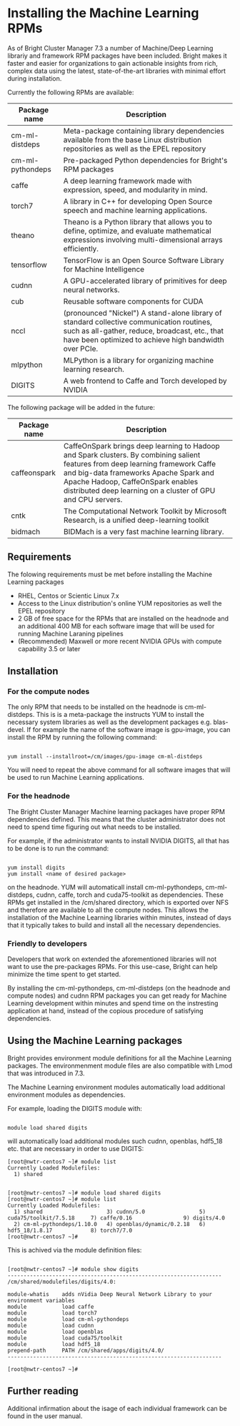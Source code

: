 # Installing the Machine Learning RPMs


As of Bright Cluster Manager 7.3 a number of Machine/Deep Learning librariy and framework RPM packages have been included.  Bright makes it faster and easier for organizations to gain actionable insights from rich, complex data using the latest, state-of-the-art libraries with minimal effort during installation.

Currently the following RPMs are available:

Package name | Description
------------ | -------------
cm-ml-distdeps | Meta-package containing library dependencies available from the base Linux distribution repositories as well as the EPEL repository
cm-ml-pythondeps | Pre-packaged Python dependencies for Bright's RPM packages
caffe | A deep learning framework made with expression, speed, and modularity in mind.
torch7 | A library in C++ for developing Open Source speech and machine learning applications. 
theano | Theano is a Python library that allows you to define, optimize, and evaluate mathematical expressions involving multi-dimensional arrays efficiently. 
tensorflow | TensorFlow is an Open Source Software Library for Machine Intelligence
cudnn | A GPU-accelerated library of primitives for deep neural networks.
cub |  Reusable software components for CUDA
nccl | (pronounced "Nickel") A stand-alone library of standard collective communication routines, such as all-gather, reduce, broadcast, etc., that have been optimized to achieve high bandwidth over PCIe. 
mlpython | MLPython is a library for organizing machine learning research.
DIGITS | A web frontend to Caffe and Torch developed by NVIDIA

The following package will be added in the future:

Package name | Description
------------ | -------------
caffeonspark | CaffeOnSpark brings deep learning to Hadoop and Spark clusters. By combining salient features from deep learning framework Caffe and big-data frameworks Apache Spark and Apache Hadoop, CaffeOnSpark enables distributed deep learning on a cluster of GPU and CPU servers.
cntk | The Computational Network Toolkit by Microsoft Research, is a unified deep-learning toolkit 
bidmach | BIDMach is a very fast machine learning library.

## Requirements

The folowing requirements must be met before installing the Machine Learning packages

* RHEL, Centos or Scientic Linux 7.x
* Access to the Linux distribution's online YUM repositories as well the EPEL repository
* 2 GB of free space for the RPMs that are installed on the headnode and an additional 400 MB for each software image that will be used for running Machine Laraning pipelines
* (Recommended) Maxwell or more recent NVIDIA GPUs with compute capability 3.5 or later

## Installation

### For the compute nodes

The only RPM that needs to be installed on the headnode is cm-ml-distdeps. This is is a meta-package the instructs YUM to install the necessary system libraries as well as the development packages e.g. blas-devel. If for example the name of the software image is gpu-image, you can install the RPM by running the following command:

```

yum install --installroot=/cm/images/gpu-image cm-ml-distdeps

```

You will need to repeat the above command for all software images that will be used to run Machine Learning applications.

### For the headnode

The Bright Cluster Manager Machine learning packages have proper RPM dependencies defined. This means that the cluster administrator does not need to spend time figuring out what needs to be installed.

For example, if the administrator wants to install NVIDIA DIGITS, all that has to be done is to run the command:

```

yum install digits
yum install <name of desired package>

```

on the headnode. YUM will automaticall install cm-ml-pythondeps, cm-ml-distdeps, cudnn, caffe, torch and cuda75-toolkit as dependencies. These RPMs get installed in the /cm/shared directory, which is exported over NFS and therefore are available to all the compute nodes. This allows the installation of the Machine Learning libraries within minutes, instead of days that it typically takes to build and install all the necessary dependencies.

### Friendly to developers

Developers that work on extended the aforementioned libraries will not want to use the pre-packages RPMs. For this use-case, Bright can help minimize the time spent to get started.

By installing the cm-ml-pythondeps, cm-ml-distdeps (on the headnode and compute nodes) and cudnn RPM packages you can get ready for Machine Learning development within minutes and spend time on the instresting application at hand, instead of the copious procedure of satisfying dependencies.

## Using the Machine Learning packages


Bright provides environment module definitions for all the Machine Learning packages. The environmenment module files are also compatible with Lmod that was introduced in 7.3.

The Machine Learning environment modules automatically load additional environment modules as dependencies.

For example, loading the DIGITS module with:

```

module load shared digits

```

will automatically load additional modules such cudnn, openblas, hdf5_18 etc. that are necessary in order to use DIGITS:


```
[root@nwtr-centos7 ~]# module list
Currently Loaded Modulefiles:
  1) shared

```

```

[root@nwtr-centos7 ~]# module load shared digits
[root@nwtr-centos7 ~]# module list
Currently Loaded Modulefiles:
  1) shared                    3) cudnn/5.0                 5) cuda75/toolkit/7.5.18     7) caffe/0.16                9) digits/4.0
  2) cm-ml-pythondeps/1.10.0   4) openblas/dynamic/0.2.18   6) hdf5_18/1.8.17            8) torch7/7.0
[root@nwtr-centos7 ~]#

```

This is achived via the module definition files:

```

[root@nwtr-centos7 ~]# module show digits
-------------------------------------------------------------------
/cm/shared/modulefiles/digits/4.0:

module-whatis    adds nVidia Deep Neural Network Library to your environment variables
module           load caffe
module           load torch7
module           load cm-ml-pythondeps
module           load cudnn
module           load openblas
module           load cuda75/toolkit
module           load hdf5_18
prepend-path     PATH /cm/shared/apps/digits/4.0/
-------------------------------------------------------------------

[root@nwtr-centos7 ~]#

```

## Further reading

Additional infirmation about the isage of each individual framework can be found in the user manual.




